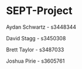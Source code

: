 # SEPT-Project

Aydan Schwartz - s3448344

David Stagg - s3450308

Brett Taylor - s3487033

Joshua Pirie - s3605761

